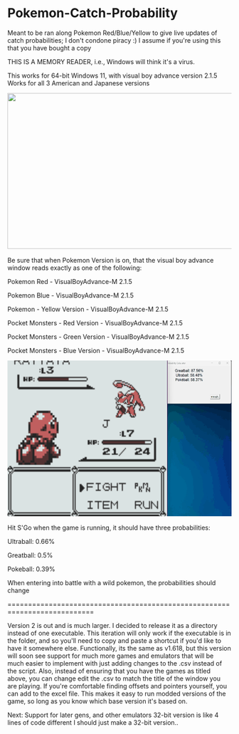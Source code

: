 # Pokemon-Catch-Probability
Meant to be ran along Pokemon Red/Blue/Yellow to give live updates of catch probabilities;
I don't condone piracy :) I assume if you're using this that you have bought a copy

THIS IS A MEMORY READER, i.e., Windows will think it's a virus.

This works for 64-bit Windows 11, with visual boy advance version 2.1.5
Works for all 3 American and Japanese versions

<img src="gifs/Example.gif" width="600" height="350"/>

Be sure that when Pokemon Version is on, that the visual boy advance window reads exactly as one of the following: 

Pokemon Red - VisualBoyAdvance-M 2.1.5

Pokemon Blue - VisualBoyAdvance-M 2.1.5

Pokemon - Yellow Version - VisualBoyAdvance-M 2.1.5

Pocket Monsters - Red Version - VisualBoyAdvance-M 2.1.5

Pocket Monsters - Green Version - VisualBoyAdvance-M 2.1.5

Pocket Monsters - Blue Version - VisualBoyAdvance-M 2.1.5


<img src="gifs/it works.gif" width="650" height="350"/>


Hit S'Go when the game is running, it should have three probabilities:

Ultraball: 0.66%

Greatball: 0.5%

Pokeball: 0.39%

When entering into battle with a wild pokemon, the probabilities should change

 ===========================================================================

Version 2 is out and is much larger. I decided to release it as a directory instead of one executable. This iteration will only work if the executable is in the 
folder, and so you'll need to copy and paste a shortcut if you'd like to have it somewhere else. Functionally, its the same as v1.618, but this version will soon 
see support for much more games and emulators that will be much easier to implement with just adding changes to the .csv instead of the script. Also, instead of 
ensuring that you have the games as titled above, you can change edit the .csv to match the title of the window you are playing. If you're comfortable finding 
offsets and pointers yourself, you can add to the excel file. This makes it easy to run modded versions of the game, so long as you know which base version it's 
based on.

Next:
Support for later gens, and other emulators
32-bit version is like 4 lines of code different I should just make a 32-bit version..

